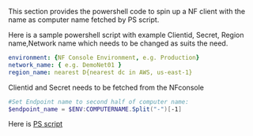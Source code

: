 This section provides the powershell code to spin up a NF client with the name as computer name fetched by PS script. 

Here is a sample powershell script with example Clientid, Secret, Region name,Network name which needs to be changed as suits the need. 

``` yaml 
environment: {NF Console Environment, e.g. Production}
network_name: { e.g. DemoNet01 } 
region_name: nearest D{nearest dc in AWS, us-east-1}
```
Clientid and Secret needs to be fetched from the NFconsole

```powershell
#Set Endpoint name to second half of computer name:
$endpoint_name = $ENV:COMPUTERNAME.Split("-")[-1]
```
Here is [PS script](file:///C:\Users\Sathish\Desktop\NF-pwrshell)